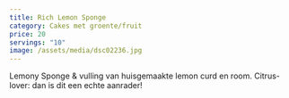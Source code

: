 ```yaml
---
title: Rich Lemon Sponge
category: Cakes met groente/fruit
price: 20
servings: "10"
image: /assets/media/dsc02236.jpg
---
```

Lemony Sponge & vulling van huisgemaakte lemon curd en room. 
Citrus-lover: dan is dit een echte aanrader!
